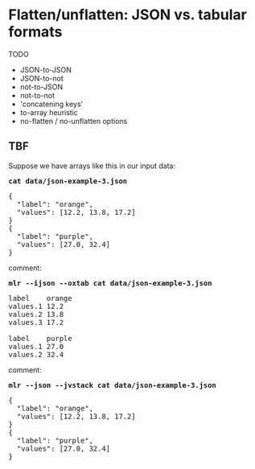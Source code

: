 <!---  PLEASE DO NOT EDIT DIRECTLY. EDIT THE .md.in FILE PLEASE. --->
# Flatten/unflatten: JSON vs. tabular formats

TODO

* JSON-to-JSON
* JSON-to-not
* not-to-JSON
* not-to-not
* 'concatening keys'
* to-array heuristic
* no-flatten / no-unflatten options

## TBF

Suppose we have arrays like this in our input data:

<pre class="pre-highlight-in-pair">
<b>cat data/json-example-3.json</b>
</pre>
<pre class="pre-non-highlight-in-pair">
{
  "label": "orange",
  "values": [12.2, 13.8, 17.2]
}
{
  "label": "purple",
  "values": [27.0, 32.4]
}
</pre>

comment:

<pre class="pre-highlight-in-pair">
<b>mlr --ijson --oxtab cat data/json-example-3.json</b>
</pre>
<pre class="pre-non-highlight-in-pair">
label    orange
values.1 12.2
values.2 13.8
values.3 17.2

label    purple
values.1 27.0
values.2 32.4
</pre>

comment:

<pre class="pre-highlight-in-pair">
<b>mlr --json --jvstack cat data/json-example-3.json</b>
</pre>
<pre class="pre-non-highlight-in-pair">
{
  "label": "orange",
  "values": [12.2, 13.8, 17.2]
}
{
  "label": "purple",
  "values": [27.0, 32.4]
}
</pre>

